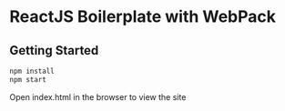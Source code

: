 # ReactJS Boilerplate with WebPack

## Getting Started

```bash
npm install
npm start
```

Open index.html in the browser to view the site

